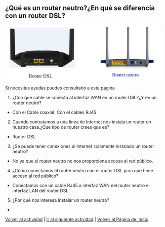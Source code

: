 ## ¿Qué es un router neutro?¿En qué se diferencia con un router DSL?
![Reinicia la página para volver a cargar el imagen](imagen/router1.png)

Si necesitas ayudas puedes consultarlo a este [página](https://www.rankia.com/foros/internet-telefonia-movil/temas/2930289-router-neutro-que-para-sirve)

1. ¿Con qué cable se conecta al interfaz WAN en un router DSL?¿Y en un router neutro?
 * Con el Cable coaxial. Con el cables RJ45

2. Cuando contratamos a una linea de Internet nos instala un router en nuestro casa.¿Que tipo de router crees que es?
 * Router DSL

3. ¿Se puede tener conexiones al Internet solamente instalado un router neutro?
 * No ya que el router neutro no nos proporciona acceso al red público.

4. ¿Cómo conectamos el router neutro con el router DSL para que tiene acceso al red público?
 * Conectamos con un cable RJ45 a interfaz WAN del router neutro e interfaz LAN del router DSL

5. ¿Por qué nos interesa instalar un router neutro?
 * 

[Volver al actividad](ActividadRQ5.1.md)  |  [Ir al siguiente actividad](ActividadRQ5.2.md)  | [Volver al Página de inicio](inicio.md)
